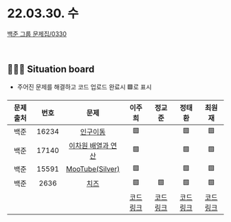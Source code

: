 # 22.03.30. 수

[백준 그룹 문제집/0330](https://www.acmicpc.net/group/workbook/view/13701/43713)

</br>

## 🧑🏽‍💻 Situation board
- 주어진 문제를 해결하고 코드 업로드 완료시 🟩로 표시

| 문제 출처   | 번호       | 문제      | 이주희  | 정교준  | 정태환  | 최원재  |
| :--------: | :--------: | :--------: | :--------: | :-------: | :-------: |  :-------: |
|백준|16234|[인구이동](https://www.acmicpc.net/problem/16234)  |  🟩    |      | 🟩  |    🟩   |
|백준|17140|[이차원 배열과 연산](https://www.acmicpc.net/problem/17140)  |  🟩   |    | 🟩  |    🟩  |
|백준|15591|[MooTube(Silver)](https://www.acmicpc.net/problem/15591)  |   🟩   |    |  🟩 |    🟩  |
|백준|2636|[치즈](https://www.acmicpc.net/problem/2636)  |  🟩   |  🟩  | 🟩  |    🟩  |
||||  [코드링크](이주희/README.md) | [코드링크](정교준/README.md) | [코드링크](정태환/README.md) | [코드링크](최원재/README.md)  |
